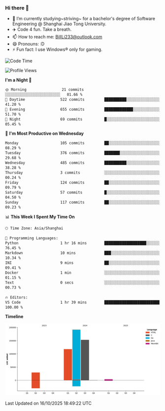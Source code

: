 ### Hi there 👋
- 🌱 I’m currently studying~striving~ for a bachelor's degree of Software Engineering @ Shanghai Jiao Tong University.
- ✈️ Code 4 fun. Take a breath.
- 📫 How to reach me: BillLi233@outlook.com
- 😄 Pronouns: :D
- ⚡ Fun fact: I use Windows® only for gaming.

<!--START_SECTION:waka-->
![Code Time](http://img.shields.io/badge/Code%20Time-471%20hrs%2042%20mins-blue)

![Profile Views](http://img.shields.io/badge/Profile%20Views-0-blue)

**I'm a Night 🦉** 

```text
🌞 Morning                21 commits          ░░░░░░░░░░░░░░░░░░░░░░░░░   01.66 % 
🌆 Daytime                522 commits         ██████████░░░░░░░░░░░░░░░   41.20 % 
🌃 Evening                655 commits         █████████████░░░░░░░░░░░░   51.70 % 
🌙 Night                  69 commits          █░░░░░░░░░░░░░░░░░░░░░░░░   05.45 % 
```
📅 **I'm Most Productive on Wednesday** 

```text
Monday                   105 commits         ██░░░░░░░░░░░░░░░░░░░░░░░   08.29 % 
Tuesday                  376 commits         ███████░░░░░░░░░░░░░░░░░░   29.68 % 
Wednesday                485 commits         ██████████░░░░░░░░░░░░░░░   38.28 % 
Thursday                 3 commits           ░░░░░░░░░░░░░░░░░░░░░░░░░   00.24 % 
Friday                   124 commits         ██░░░░░░░░░░░░░░░░░░░░░░░   09.79 % 
Saturday                 57 commits          █░░░░░░░░░░░░░░░░░░░░░░░░   04.50 % 
Sunday                   117 commits         ██░░░░░░░░░░░░░░░░░░░░░░░   09.23 % 
```


📊 **This Week I Spent My Time On** 

```text
🕑︎ Time Zone: Asia/Shanghai

💬 Programming Languages: 
Python                   1 hr 16 mins        ███████████████████░░░░░░   76.45 % 
Markdown                 10 mins             ███░░░░░░░░░░░░░░░░░░░░░░   10.34 % 
INI                      9 mins              ██░░░░░░░░░░░░░░░░░░░░░░░   09.41 % 
Docker                   1 min               ░░░░░░░░░░░░░░░░░░░░░░░░░   01.15 % 
Text                     0 secs              ░░░░░░░░░░░░░░░░░░░░░░░░░   00.73 % 

🔥 Editors: 
VS Code                  1 hr 39 mins        █████████████████████████   100.00 % 
```

**Timeline**

![Lines of Code chart](https://raw.githubusercontent.com/GMH233/GMH233/main/assets/bar_graph.png)


 Last Updated on 16/10/2025 18:49:22 UTC
<!--END_SECTION:waka-->

<!--
**GMH233/GMH233** is a ✨ _special_ ✨ repository because its `README.md` (this file) appears on your GitHub profile.

Here are some ideas to get you started:

- 🔭 I’m currently working on ...
- 🌱 I’m currently learning ...
- 👯 I’m looking to collaborate on ...
- 🤔 I’m looking for help with ...
- 💬 Ask me about ...
- 📫 How to reach me: ...
- 😄 Pronouns: ...
- ⚡ Fun fact: ...
-->
